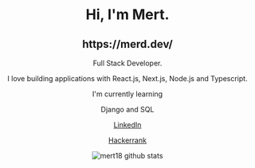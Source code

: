 <h1 align="center">Hi, I'm Mert.</h1>

<h2 align="center">https://merd.dev/</h1>
<p align="center">Full Stack Developer.</p>
<p align="center">I love building applications with React.js, Next.js, Node.js and Typescript.</p>

<p align="center">I'm currently learning</p>
<p align="center">Django and SQL</p>

<p align="center"><a href="https://www.linkedin.com/in/mert-u-8248ab135/">LinkedIn</a></p>
<p align="center"><a href="https://www.hackerrank.com/mertuygur02">Hackerrank</a></p>

<p align="center">
  <img alt="mert18 github stats" src="https://github-readme-stats.vercel.app/api?username=mert18&theme=gruvbox" />
</p>
